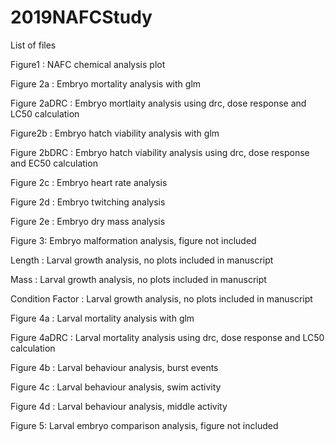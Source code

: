 # 2019NAFCStudy
List of files

Figure1 : NAFC chemical analysis plot

Figure 2a : Embryo mortality analysis with glm

Figure 2aDRC : Embryo mortlaity analysis using drc, dose response and LC50 calculation

Figure2b : Embryo hatch viability analysis with glm

Figure 2bDRC : Embryo hatch viability analysis using drc, dose response and EC50 calculation

Figure 2c : Embryo heart rate analysis

Figure 2d : Embryo twitching analysis

Figure 2e : Embryo dry mass analysis

Figure 3: Embryo malformation analysis, figure not included 

Length : Larval growth analysis, no plots included in manuscript

Mass : Larval growth analysis, no plots included in manuscript

Condition Factor : Larval growth analysis, no plots included in manuscript

Figure 4a : Larval mortality analysis with glm

Figure 4aDRC : Larval mortality analysis using drc, dose response and LC50 calculation

Figure 4b : Larval behaviour analysis, burst events

Figure 4c : Larval behaviour analysis, swim activity

Figure 4d : Larval behaviour analysis, middle activity 

Figure 5: Larval embryo comparison analysis, figure not included
